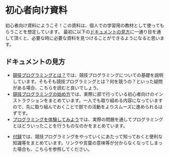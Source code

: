# 初心者向け資料

初心者向け資料にようこそ！この資料は、個人での学習用の教材として使ってもらうことを想定しています。
最初に以下の[ドキュメントの見方](/beginner/?id=ドキュメントの見方)に一通り目を通して頂くと、必要な時に必要な資料を見つけることができるようになると思います。

## ドキュメントの見方

* [競技プログラミングとは？](/beginner/about-compro)では、競技プログラミングについての基礎を説明しています。そもそも競技プログラミングとは？何を競うの？といった疑問がある場合、こちらを読むと良いでしょう。
* [競技プログラミングの始め方](/beginner/getting-started)では、実際に部で行っている初心者向けのインストラクションをまとめています。一人でも取り組める内容になっていますので、先に取り組んでおくことで部での活動をよりスムーズに進められるはずです。
* [プログラミングを体験してみよう](/beginner/programming-experience)では、実際の問題を通してプログラミングとはどういったことを行うものなのかをまとめています。
<!--* [環境構築について](/beginner/create-env)では、自分のパソコンに競技プログラミング用の環境を整える方法を紹介しています。競技プログラミングに慣れてきて、自分のパソコンに自分好みの環境を作成したくなった際の助けになるでしょう。-->

* [付録](/beginner/appendix)では、競技プログラミングをやっていくにあたって知っておくと便利な知識等をまとめています。リンクや言葉の意味等が分からなくなってしまった場合も、こちらを参照してください。
